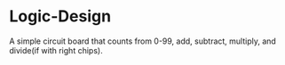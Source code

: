 # Logic-Design
A simple circuit board that counts from 0-99, add, subtract, multiply, and divide(if with right chips).
